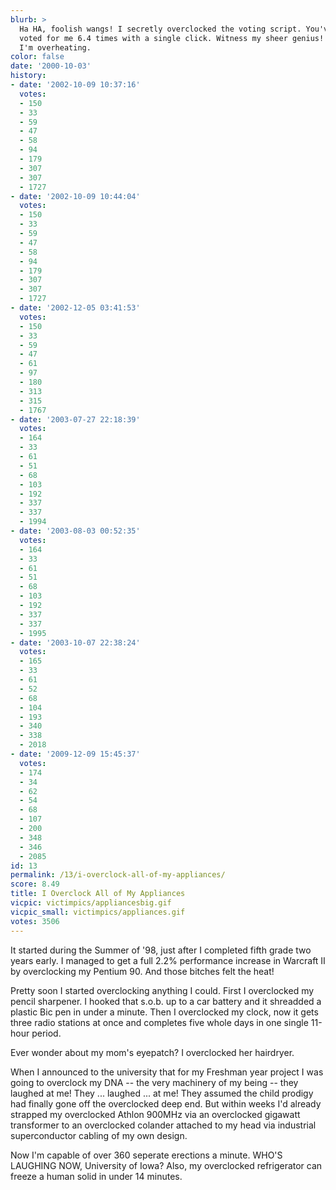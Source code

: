 ```yaml
---
blurb: >
  Ha HA, foolish wangs! I secretly overclocked the voting script. You've inadvertantly
  voted for me 6.4 times with a single click. Witness my sheer genius! HA HA! Wait,
  I'm overheating.
color: false
date: '2000-10-03'
history:
- date: '2002-10-09 10:37:16'
  votes:
  - 150
  - 33
  - 59
  - 47
  - 58
  - 94
  - 179
  - 307
  - 307
  - 1727
- date: '2002-10-09 10:44:04'
  votes:
  - 150
  - 33
  - 59
  - 47
  - 58
  - 94
  - 179
  - 307
  - 307
  - 1727
- date: '2002-12-05 03:41:53'
  votes:
  - 150
  - 33
  - 59
  - 47
  - 61
  - 97
  - 180
  - 313
  - 315
  - 1767
- date: '2003-07-27 22:18:39'
  votes:
  - 164
  - 33
  - 61
  - 51
  - 68
  - 103
  - 192
  - 337
  - 337
  - 1994
- date: '2003-08-03 00:52:35'
  votes:
  - 164
  - 33
  - 61
  - 51
  - 68
  - 103
  - 192
  - 337
  - 337
  - 1995
- date: '2003-10-07 22:38:24'
  votes:
  - 165
  - 33
  - 61
  - 52
  - 68
  - 104
  - 193
  - 340
  - 338
  - 2018
- date: '2009-12-09 15:45:37'
  votes:
  - 174
  - 34
  - 62
  - 54
  - 68
  - 107
  - 200
  - 348
  - 346
  - 2085
id: 13
permalink: /13/i-overclock-all-of-my-appliances/
score: 8.49
title: I Overclock All of My Appliances
vicpic: victimpics/appliancesbig.gif
vicpic_small: victimpics/appliances.gif
votes: 3506
---
```


It started during the Summer of '98, just after I completed fifth grade
two years early. I managed to get a full 2.2% performance increase in
Warcraft II by overclocking my Pentium 90. And those bitches felt the
heat!

Pretty soon I started overclocking anything I could. First I overclocked
my pencil sharpener. I hooked that s.o.b. up to a car battery and it
shreadded a plastic Bic pen in under a minute. Then I overclocked my
clock, now it gets three radio stations at once and completes five whole
days in one single 11-hour period.

Ever wonder about my mom's eyepatch? I overclocked her hairdryer.

When I announced to the university that for my Freshman year project I
was going to overclock my DNA -- the very machinery of my being -- they
laughed at me! They ... laughed ... at me! They assumed the child
prodigy had finally gone off the overclocked deep end. But within weeks
I'd already strapped my overclocked Athlon 900MHz via an overclocked
gigawatt transformer to an overclocked colander attached to my head via
industrial superconductor cabling of my own design.

Now I'm capable of over 360 seperate erections a minute. WHO'S LAUGHING
NOW, University of Iowa? Also, my overclocked refrigerator can freeze a
human solid in under 14 minutes.